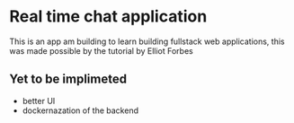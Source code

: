 # Real time chat application
This is an app am building to learn building fullstack web applications, this was made possible by the tutorial by Elliot Forbes
## Yet to be implimeted 
- better UI
- dockernazation of the backend
